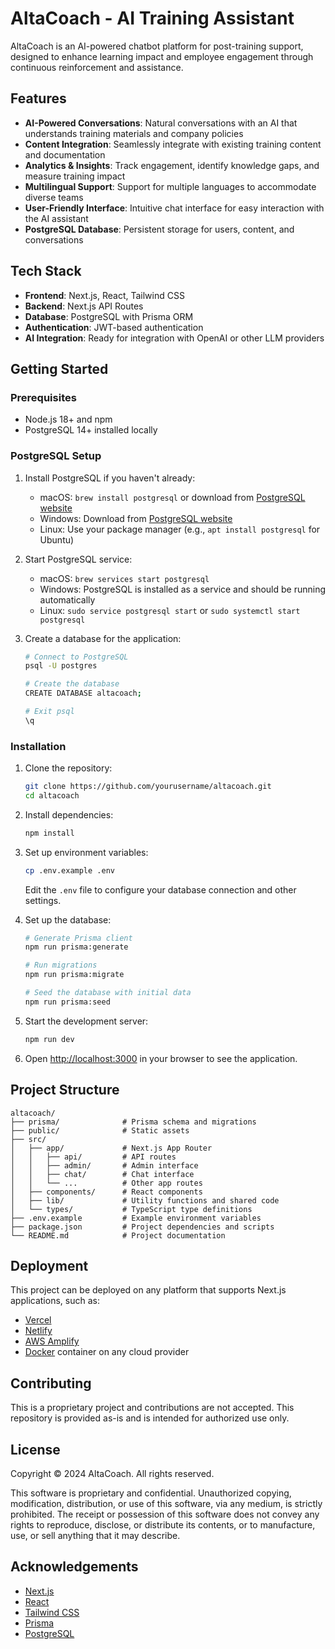 # AltaCoach - AI Training Assistant

AltaCoach is an AI-powered chatbot platform for post-training support, designed to enhance learning impact and employee engagement through continuous reinforcement and assistance.

## Features

- **AI-Powered Conversations**: Natural conversations with an AI that understands training materials and company policies
- **Content Integration**: Seamlessly integrate with existing training content and documentation
- **Analytics & Insights**: Track engagement, identify knowledge gaps, and measure training impact
- **Multilingual Support**: Support for multiple languages to accommodate diverse teams
- **User-Friendly Interface**: Intuitive chat interface for easy interaction with the AI assistant
- **PostgreSQL Database**: Persistent storage for users, content, and conversations

## Tech Stack

- **Frontend**: Next.js, React, Tailwind CSS
- **Backend**: Next.js API Routes
- **Database**: PostgreSQL with Prisma ORM
- **Authentication**: JWT-based authentication
- **AI Integration**: Ready for integration with OpenAI or other LLM providers

## Getting Started

### Prerequisites

- Node.js 18+ and npm
- PostgreSQL 14+ installed locally

### PostgreSQL Setup

1. Install PostgreSQL if you haven't already:
   - macOS: `brew install postgresql` or download from [PostgreSQL website](https://www.postgresql.org/download/macosx/)
   - Windows: Download from [PostgreSQL website](https://www.postgresql.org/download/windows/)
   - Linux: Use your package manager (e.g., `apt install postgresql` for Ubuntu)

2. Start PostgreSQL service:
   - macOS: `brew services start postgresql`
   - Windows: PostgreSQL is installed as a service and should be running automatically
   - Linux: `sudo service postgresql start` or `sudo systemctl start postgresql`

3. Create a database for the application:
   ```bash
   # Connect to PostgreSQL
   psql -U postgres
   
   # Create the database
   CREATE DATABASE altacoach;
   
   # Exit psql
   \q
   ```

### Installation

1. Clone the repository:
   ```bash
   git clone https://github.com/yourusername/altacoach.git
   cd altacoach
   ```

2. Install dependencies:
   ```bash
   npm install
   ```

3. Set up environment variables:
   ```bash
   cp .env.example .env
   ```
   Edit the `.env` file to configure your database connection and other settings.

4. Set up the database:
   ```bash
   # Generate Prisma client
   npm run prisma:generate
   
   # Run migrations
   npm run prisma:migrate
   
   # Seed the database with initial data
   npm run prisma:seed
   ```

5. Start the development server:
   ```bash
   npm run dev
   ```

6. Open [http://localhost:3000](http://localhost:3000) in your browser to see the application.

## Project Structure

```
altacoach/
├── prisma/              # Prisma schema and migrations
├── public/              # Static assets
├── src/
│   ├── app/             # Next.js App Router
│   │   ├── api/         # API routes
│   │   ├── admin/       # Admin interface
│   │   ├── chat/        # Chat interface
│   │   └── ...          # Other app routes
│   ├── components/      # React components
│   ├── lib/             # Utility functions and shared code
│   └── types/           # TypeScript type definitions
├── .env.example         # Example environment variables
├── package.json         # Project dependencies and scripts
└── README.md            # Project documentation
```

## Deployment

This project can be deployed on any platform that supports Next.js applications, such as:

- [Vercel](https://vercel.com/)
- [Netlify](https://netlify.com/)
- [AWS Amplify](https://aws.amazon.com/amplify/)
- [Docker](https://www.docker.com/) container on any cloud provider

## Contributing

This is a proprietary project and contributions are not accepted. This repository is provided as-is and is intended for authorized use only.

## License

Copyright © 2024 AltaCoach. All rights reserved.

This software is proprietary and confidential. Unauthorized copying, modification, distribution, or use of this software, via any medium, is strictly prohibited. The receipt or possession of this software does not convey any rights to reproduce, disclose, or distribute its contents, or to manufacture, use, or sell anything that it may describe.

## Acknowledgements

- [Next.js](https://nextjs.org/)
- [React](https://reactjs.org/)
- [Tailwind CSS](https://tailwindcss.com/)
- [Prisma](https://www.prisma.io/)
- [PostgreSQL](https://www.postgresql.org/)
